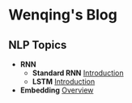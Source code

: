 # Wenqing's Blog

## NLP Topics

- **RNN**
  - **Standard RNN** [Introduction](LSTM.md)
  - **LSTM** [Introduction](RNN/LSTM.md)
- **Embedding** [Overview](Embedding.md)
